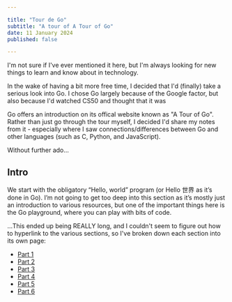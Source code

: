```yaml
---

title: "Tour de Go"
subtitle: "A tour of A Tour of Go"
date: 11 January 2024
published: false

---
```


I'm not sure if I've ever mentioned it here, but I'm always looking for new things to learn and know about in technology.

In the wake of having a bit more free time, I decided that I'd (finally) take a serious look into Go. I chose Go largely because of the Google factor, but also because I'd watched CS50 and thought that it was 

Go offers an introduction on its offical website known as "A Tour of Go". Rather than just go through the tour myself, I decided I'd share my notes from it - especially where I saw connections/differences between Go and other languages (such as C, Python, and JavaScript).

Without further ado...

## Intro

We start with the obligatory “Hello, world” program (or Hello 世界 as it’s done in Go). I’m not going to get too deep into this section as it’s mostly just an introduction to various resources, but one of the important things here is the Go playground, where you can play with bits of code.

...This ended up being REALLY long, and I couldn't seem to figure out how to hyperlink to the various sections, so I've broken down each section into its own page:

- [Part 1](https://wikipedia.org)
- [Part 2]()
- [Part 3]()
- [Part 4]()
- [Part 5]()
- [Part 6]()

